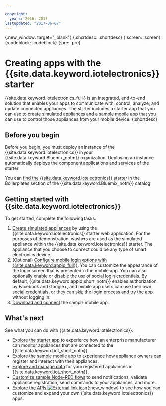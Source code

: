 ```yaml
---

copyright:
  years: 2016, 2017
lastupdated: "2017-06-07"
---
```


<!-- Common attributes used in the template are defined as follows: -->
{:new_window: target="\_blank"}
{:shortdesc: .shortdesc}
{:screen: .screen}
{:codeblock: .codeblock}
{:pre: .pre}

<!-- Note to writers - index.md and iot4egettingstarted.md are (almost) duplicates and a change to one should be made to both. index.md appears within the product app as the getting started page. iot4egettingstarted.md appears as the top level topic in the docs toc. -->

# Creating apps with the {{site.data.keyword.iotelectronics}} starter

{{site.data.keyword.iotelectronics_full}} is an integrated, end-to-end solution that enables your apps to communicate with, control, analyze, and update connected appliances. The starter includes a starter app that you can use to create simulated appliances and a sample mobile app that you can use to control those appliances from your mobile device.
{:shortdesc}

## Before you begin

Before you begin, you must deploy an instance of the {{site.data.keyword.iotelectronics}} in your {{site.data.keyword.Bluemix_notm}}
 organization. Deploying an instance automatically deploys the component applications and services of the starter.

 You can [find the {{site.data.keyword.iotelectronics}} starter](https://console.{DomainName}/catalog/starters/iot-for-electronics-starter/) in the Boilerplates section of the {{site.data.keyword.Bluemix_notm}} catalog.

## Getting started with {{site.data.keyword.iotelectronics}}
To get started, complete the following tasks:

1. [Create simulated appliances](iot4ecreatingappliances.html) by using the {{site.data.keyword.iotelectronics}} starter web application. For the purposes of demonstration, washers are used as the simulated appliance within the {{site.data.keyword.iotelectronics}} starter. The appliance that you choose to connect could be any type of smart electronics device.
2. (Optional) [Configure mobile login options with {{site.data.keyword.appid_full}}](https://console.ng.bluemix.net/docs/services/appid/index.html). You can customize the appearance of the login screen that is presented in the mobile app. You can also optionally enable or disable the use of social login credentials. By default, {{site.data.keyword.appid_short_notm}} enables authorization by Facebook and Google+, and mobile app users can use their own social credentials, or they can skip the login process and try the app without logging in.
3. [Download and connect](iotelectronics_config_mobile.html) the sample mobile app.


## What's next
See what you can do with {{site.data.keyword.iotelectronics}}.

- [Explore the starter app](iot4ecreatingappliances.html) to experience how an enterprise manufacturer can monitor appliances that are connected to the {{site.data.keyword.iot_short_notm}}.
- [Explore the sample mobile app](iotelectronics_config_mobile.html) to experience how appliance owners can register and interact with their appliances.
- [Explore and manage data](iotelectronics_dashboard.html) for your registered appliances in {{site.data.keyword.iot_short_notm}}.
- [Customize sample Node-RED flows](iotelectronics_nodeRED_overview.html) to send notifications, validate appliance registration, send commands to your appliances, and more.
- [Explore the APIs ![External link icon](../../icons/launch-glyph.svg)](http://ibmiotforelectronics.mybluemix.net/public/iot4eregistrationapi.html){:new_window} to see how you can customize and expand your own {{site.data.keyword.iotelectronics}} apps.
